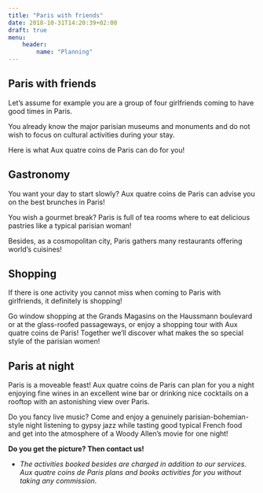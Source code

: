 ```yaml
---
title: "Paris with friends"
date: 2018-10-31T14:20:39+02:00
draft: true
menu:
    header:
        name: "Planning"
---
```


## Paris with friends

Let’s assume for example you are a group of four girlfriends coming to have good times in Paris.

You already know the major parisian museums and monuments and do not wish to focus on cultural activities during your stay.

Here is what Aux quatre coins de Paris can do for you!

## Gastronomy

You want your day to start slowly? Aux quatre coins de Paris can advise you on the best brunches in Paris!

You wish a gourmet break? Paris is full of tea rooms where to eat delicious pastries like a typical parisian woman!

Besides, as a cosmopolitan city, Paris gathers many restaurants offering world’s cuisines!

## Shopping

If there is one activity you cannot miss when coming to Paris with girlfriends, it definitely is shopping!

Go window shopping at the Grands Magasins on the Haussmann boulevard or at the glass-roofed passageways, or enjoy a shopping tour with Aux quatre coins de Paris! Together we’ll discover what makes the so special style of the parisian women!

## Paris at night

Paris is a moveable feast! Aux quatre coins de Paris can plan for you a night enjoying fine wines in an excellent wine bar or drinking nice cocktails on a rooftop with an astonishing view over Paris.

Do you fancy live music? Come and enjoy a genuinely parisian-bohemian-style night listening to gypsy jazz while tasting good typical French food and get into the atmosphere of a Woody Allen’s movie for one night!


**Do you get the picture? Then contact us!**

* *The activities booked besides are charged in addition to our services. Aux quatre coins de Paris plans and books activities for you without taking any commission.*
